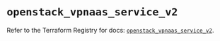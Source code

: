 # `openstack_vpnaas_service_v2`

Refer to the Terraform Registry for docs: [`openstack_vpnaas_service_v2`](https://registry.terraform.io/providers/terraform-provider-openstack/openstack/1.54.1/docs/resources/vpnaas_service_v2).
